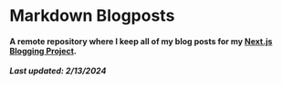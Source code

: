 # **Markdown Blogposts**

#### A remote repository where I keep all of my blog posts for my [Next.js Blogging Project](https://github.com/KennethOnuorah/next-blog-website). 
***Last updated: 2/13/2024***